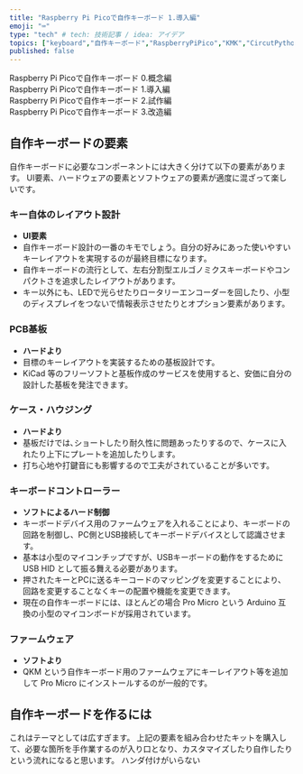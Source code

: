 ```yaml
---
title: "Raspberry Pi Picoで自作キーボード 1.導入編"
emoji: "⌨️"
type: "tech" # tech: 技術記事 / idea: アイデア
topics: ["keyboard","自作キーボード","RaspberryPiPico","KMK","CircutPython"]
published: false
---
```


Raspberry Pi Picoで自作キーボード 0.概念編  
Raspberry Pi Picoで自作キーボード 1.導入編  
Raspberry Pi Picoで自作キーボード 2.試作編  
Raspberry Pi Picoで自作キーボード 3.改造編  

## 自作キーボードの要素

自作キーボードに必要なコンポーネントには大きく分けて以下の要素があります。
UI要素、ハードウェアの要素とソフトウェアの要素が適度に混ざって楽しいです。

### キー自体のレイアウト設計

- **UI要素**
- 自作キーボード設計の一番のキモでしょう。自分の好みにあった使いやすいキーレイアウトを実現するのが最終目標になります。
- 自作キーボードの流行として、左右分割型エルゴノミクスキーボードやコンパクトさを追求したレイアウトがあります。
- キー以外にも、LEDで光らせたりロータリーエンコーダーを回したり、小型のディスプレイをつないで情報表示させたりとオプション要素があります。

### PCB基板

- **ハードより**
- 目標のキーレイアウトを実装するための基板設計です。
- KiCad 等のフリーソフトと基板作成のサービスを使用すると、安価に自分の設計した基板を発注できます。

### ケース・ハウジング

- **ハードより**
- 基板だけでは､ショートしたり耐久性に問題あったりするので、ケースに入れたり上下にプレートを追加したりします。
- 打ち心地や打鍵音にも影響するので工夫がされていることが多いです。

### キーボードコントローラー

- **ソフトによるハード制御**
- キーボードデバイス用のファームウェアを入れることにより、キーボードの回路を制御し、PC側とUSB接続してキーボードデバイスとして認識させます。
- 基本は小型のマイコンチップですが、USBキーボードの動作をするために USB HID として振る舞える必要があります。
- 押されたキーとPCに送るキーコードのマッピングを変更することにより、回路を変更することなくキーの配置や機能を変更できます。
- 現在の自作キーボードには、ほとんどの場合 Pro Micro という Arduino 互換の小型のマイコンボードが採用されています。

### ファームウェア

- **ソフトより**
- QKM という自作キーボード用のファームウェアにキーレイアウト等を追加して Pro Micro にインストールするのが一般的です。

## 自作キーボードを作るには

これはテーマとしては広すぎます。
上記の要素を組み合わせたキットを購入して、必要な箇所を手作業するのが入り口となり、カスタマイズしたり自作したりという流れになると思います。
ハンダ付けがいらない